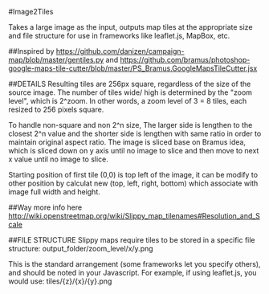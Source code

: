 #Image2Tiles

Takes a large image as the input, outputs map tiles
at the appropriate size and file structure for use
in frameworks like leaflet.js, MapBox, etc.

##Inspired by 
https://github.com/danizen/campaign-map/blob/master/gentiles.py
and 
https://github.com/bramus/photoshop-google-maps-tile-cutter/blob/master/PS_Bramus.GoogleMapsTileCutter.jsx

##DETAILS
Resulting tiles are 256px square, regardless of the
size of the source image. The number of tiles wide/
high is determined by the "zoom level", which is
2^zoom. In other words, a zoom level of 3 = 8 tiles,
each resized to 256 pixels square.

To handle non-square and non 2^n size, The larger side is lengthen
to the closest 2^n value and the shorter side is lengthen with same ratio
in order to maintain original aspect ratio. The image is sliced base on Bramus
idea, which is sliced down on y axis until no image to slice and then move to next
x value until no image to slice.

Starting position of first tile (0,0) is top left of the image, it can be modify
to other position by calculat new (top, left, right, bottom) which associate with
image full width and height.

##Way more info here
http://wiki.openstreetmap.org/wiki/Slippy_map_tilenames#Resolution_and_Scale

##FILE STRUCTURE
Slippy maps require tiles to be stored in a specific
file structure:
    output_folder/zoom_level/x/y.png

This is the standard arrangement (some frameworks let
you specify others), and should be noted in your Javascript.
For example, if using leaflet.js, you would use:
    tiles/{z}/{x}/{y}.png
